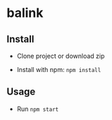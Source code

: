 # balink

## Install

* Clone project or download zip

* Install with npm:
`npm install`

## Usage

* Run `npm start`
